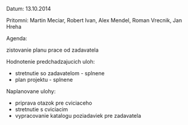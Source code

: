Datum: 13.10.2014

Pritomni: Martin Meciar, Robert Ivan, Alex Mendel, Roman Vrecnik, Jan Hreha

Agenda:

zistovanie planu prace od zadavatela

Hodnotenie predchadzajucich uloh:
* stretnutie so zadavatelom - splnene
* plan projektu - splnene


Naplanovane ulohy:
* priprava otazok pre cviciaceho
* stretnutie s cviciacim
* vypracovanie katalogu poziadaviek pre zadavatela
